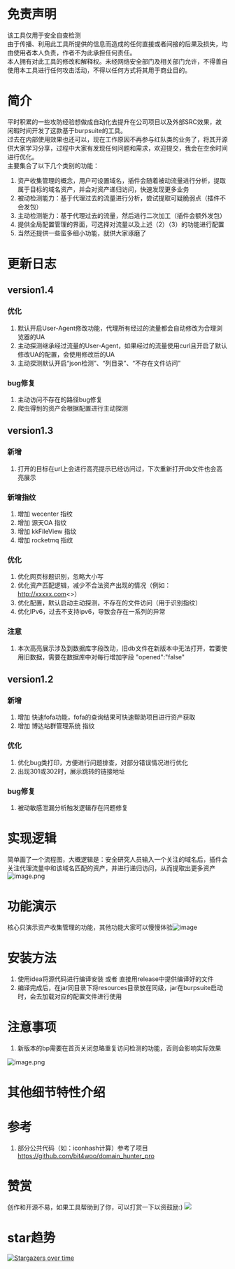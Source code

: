 <a name="wcd7N"></a>
# 免责声明
该工具仅用于安全自查检测<br />由于传播、利用此工具所提供的信息而造成的任何直接或者间接的后果及损失，均由使用者本人负责，作者不为此承担任何责任。<br />本人拥有对此工具的修改和解释权。未经网络安全部门及相关部门允许，不得善自使用本工具进行任何攻击活动，不得以任何方式将其用于商业目的。
<a name="TEPlj"></a>
# 简介
平时积累的一些攻防经验想做成自动化去提升在公司项目以及外部SRC效果，故闲暇时间开发了这款基于burpsuite的工具。<br />过去在内部使用效果也还可以，现在工作原因不再参与红队类的业务了，将其开源供大家学习分享，过程中大家有发现任何问题和需求，欢迎提交，我会在空余时间进行优化。<br />主要集合了以下几个类别的功能：

1. 资产收集管理的概念，用户可设置域名，插件会随着被动流量进行分析，提取属于目标的域名资产，并会对资产递归访问，快速发现更多业务
2. 被动检测能力：基于代理过去的流量进行分析，尝试提取可疑脆弱点（插件不会发包）
3. 主动检测能力：基于代理过去的流量，然后进行二次加工（插件会额外发包）
4. 提供全局配置管理的界面，可选择对流量以及上述（2）（3）的功能进行配置
5. 当然还提供一些蛮多细小功能，就供大家琢磨了
<a name="bmZSr"></a>
   
# 更新日志
## version1.4
### 优化
1. 默认开启User-Agent修改功能，代理所有经过的流量都会自动修改为合理浏览器的UA
2. 主动探测继承经过流量的User-Agent，如果经过的流量使用curl且开启了默认修改UA的配置，会使用修改后的UA
3. 主动探测默认开启“json检测”、“列目录”、“不存在文件访问”

### bug修复
1. 主动访问不存在的路径bug修复
2. 爬虫得到的资产会根据配置进行主动探测

## version1.3
### 新增
1. 打开的目标在url上会进行高亮提示已经访问过，下次重新打开db文件也会高亮展示

### 新增指纹
1. 增加 wecenter 指纹
2. 增加 源天OA 指纹
3. 增加 kkFileView 指纹
4. 增加 rocketmq 指纹

### 优化
1. 优化网页标题识别，忽略大小写
2. 优化资产匹配逻辑，减少不合法资产出现的情况（例如：http://xxxxx.com<>）
3. 优化配置，默认启动主动探测，不存在的文件访问（用于识别指纹）
4. 优化IPv6，过去不支持ipv6，导致会存在一系列的异常

### 注意
1. 本次高亮展示涉及到数据库字段改动，旧db文件在新版本中无法打开，若要使用旧数据，需要在数据库中对每行增加字段 "opened":"false"

## version1.2
### 新增
1. 增加 快速fofa功能，fofa的查询结果可快速帮助项目进行资产获取
2. 增加 博达站群管理系统 指纹

### 优化
1. 优化bug类打印，方便进行问题排查，对部分错误情况进行优化
2. 出现301或302时，展示跳转的链接地址

### bug修复
1. 被动敏感泄漏分析触发逻辑存在问题修复


# 实现逻辑
简单画了一个流程图，大概逻辑是：安全研究人员输入一个关注的域名后，插件会关注代理流量中和该域名匹配的资产，并进行递归访问，从而提取出更多资产<br />![image.png](https://github.com/z2p/sweetPotato/blob/main/picture/pic1.png)
<a name="F5yzS"></a>
# 功能演示
核心只演示资产收集管理的功能，其他功能大家可以慢慢体验![image](https://github.com/z2p/sweetPotato/blob/main/picture/show.gif)

<a name="xy0so"></a>
# 安装方法
<a name="hErYN"></a>
1. 使用idea将源代码进行编译安装 或者 直接用release中提供编译好的文件
2. 编译完成后，在jar同目录下将resources目录放在同级，jar在burpsuite启动时，会去加载对应的配置文件进行使用
# 注意事项

1. 新版本的bp需要在首页关闭忽略重复访问检测的功能，否则会影响实际效果

![image.png](https://github.com/z2p/sweetPotato/blob/main/picture/pic2.png)
<a name="VhTgx"></a>
# 其他细节特性介绍

# 参考
1. 部分公共代码（如：iconhash计算）参考了项目 https://github.com/bit4woo/domain_hunter_pro

# 赞赏
创作和开源不易，如果工具帮助到了你，可以打赏一下以资鼓励:)
![](https://github.com/z2p/sweetPotato/blob/main/picture/pic3.png)

# star趋势
[![Stargazers over time](https://starchart.cc/z2p/sweetPotato.svg)](https://starchart.cc/z2p/sweetPotato)
